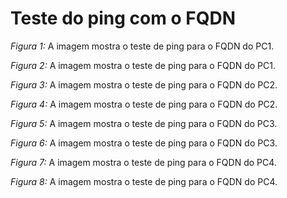 # Teste do ping com o FQDN

*Figura 1:* A imagem mostra o teste de ping para o FQDN do PC1.



*Figura 2:* A imagem mostra o teste de ping para o FQDN do PC1.



*Figura 3:* A imagem mostra o teste de ping para o FQDN do PC2.



*Figura 4:* A imagem mostra o teste de ping para o FQDN do PC2.



*Figura 5:* A imagem mostra o teste de ping para o FQDN do PC3.



*Figura 6:* A imagem mostra o teste de ping para o FQDN do PC3.



*Figura 7:* A imagem mostra o teste de ping para o FQDN do PC4.



*Figura 8:* A imagem mostra o teste de ping para o FQDN do PC4.
